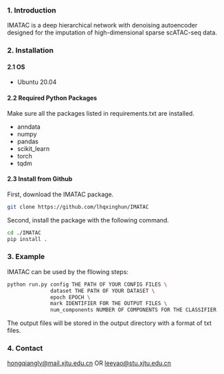 ### 1. Introduction

IMATAC is a deep hierarchical network with denoising autoencoder designed for the imputation of high-dimensional sparse scATAC-seq data. 

### 2. Installation 

#### 2.1 OS 
  - Ubuntu 20.04

#### 2.2 Required Python Packages

Make sure all the packages listed in requirements.txt are installed.
  
  - anndata
  - numpy
  - pandas
  - scikit_learn
  - torch
  - tqdm

#### 2.3 Install from Github

First, download the IMATAC package.

```bash
git clone https://github.com/lhqxinghun/IMATAC
```

Second, install the package with the following command.

```bash
cd ./IMATAC
pip install .
```

### 3. Example

IMATAC can be used by the fllowing steps:

```bash
python run.py config THE PATH OF YOUR CONFIG FILES \
              dataset THE PATH OF YOUR DATASET \
              epoch EPOCH \
              mark IDENTIFIER FOR THE OUTPUT FILES \
              num_components NUMBER OF COMPONENTS FOR THE CLASSIFIER 
```

The output files will be stored in the output directory with a format of txt files.

### 4. Contact

hongqianglv@mail.xjtu.edu.cn OR leeyao@stu.xjtu.edu.cn

